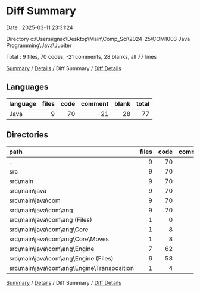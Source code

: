 # Diff Summary

Date : 2025-03-11 23:31:24

Directory c:\\Users\\ignac\\Desktop\\Main\\Comp_Sci\\2024-25\\COM1003 Java Programming\\Java\\Jupiter

Total : 9 files,  70 codes, -21 comments, 28 blanks, all 77 lines

[Summary](results.md) / [Details](details.md) / Diff Summary / [Diff Details](diff-details.md)

## Languages
| language | files | code | comment | blank | total |
| :--- | ---: | ---: | ---: | ---: | ---: |
| Java | 9 | 70 | -21 | 28 | 77 |

## Directories
| path | files | code | comment | blank | total |
| :--- | ---: | ---: | ---: | ---: | ---: |
| . | 9 | 70 | -21 | 28 | 77 |
| src | 9 | 70 | -21 | 28 | 77 |
| src\\main | 9 | 70 | -21 | 28 | 77 |
| src\\main\\java | 9 | 70 | -21 | 28 | 77 |
| src\\main\\java\\com | 9 | 70 | -21 | 28 | 77 |
| src\\main\\java\\com\\ang | 9 | 70 | -21 | 28 | 77 |
| src\\main\\java\\com\\ang (Files) | 1 | 0 | 0 | 1 | 1 |
| src\\main\\java\\com\\ang\\Core | 1 | 8 | 0 | 1 | 9 |
| src\\main\\java\\com\\ang\\Core\\Moves | 1 | 8 | 0 | 1 | 9 |
| src\\main\\java\\com\\ang\\Engine | 7 | 62 | -21 | 26 | 67 |
| src\\main\\java\\com\\ang\\Engine (Files) | 6 | 58 | -21 | 26 | 63 |
| src\\main\\java\\com\\ang\\Engine\\Transposition | 1 | 4 | 0 | 0 | 4 |

[Summary](results.md) / [Details](details.md) / Diff Summary / [Diff Details](diff-details.md)